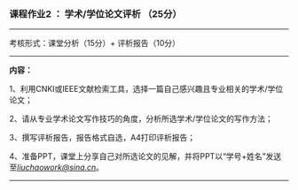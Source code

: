 ### 课程作业2 ： 学术/学位论文评析 （25分）

---

考核形式：课堂分析（15分）+ 评析报告（10分）

---
**内容：**

1、利用CNKI或IEEE文献检索工具，选择一篇自己感兴趣且专业相关的学术/学位论文；

2、请从专业学术论文写作技巧的角度，分析所选学术/学位论文的写作方法；

3、撰写评析报告，报告格式自选，A4打印评析报告；

4、准备PPT，课堂上分享自己对所选论文的见解，并将PPT以“学号+姓名”发送至*liuchaowork@sina.cn*。


---
